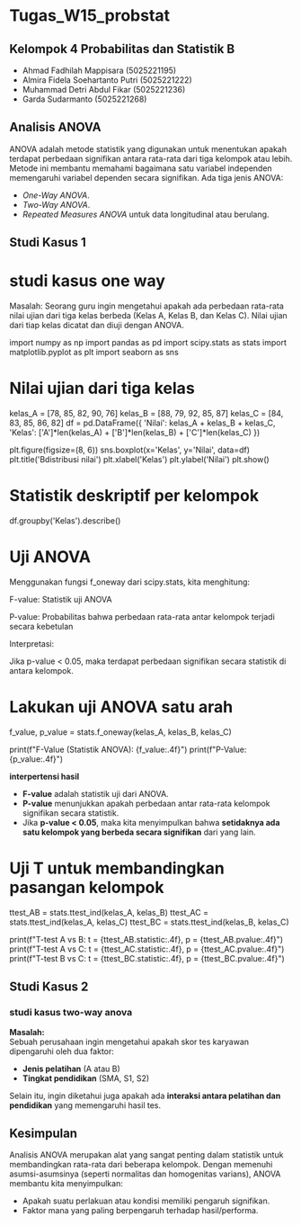 # Tugas_W15_probstat
## Kelompok 4 Probabilitas dan Statistik B
- Ahmad Fadhilah Mappisara (5025221195)
- Almira Fidela Soehartanto Putri (5025221222)
- Muhammad Detri Abdul Fikar (5025221236)
- Garda Sudarmanto (5025221268)
## Analisis ANOVA
ANOVA adalah metode statistik yang digunakan untuk menentukan apakah terdapat perbedaan signifikan antara rata-rata dari tiga kelompok atau lebih. Metode ini membantu memahami bagaimana satu variabel independen memengaruhi variabel dependen secara signifikan. Ada tiga jenis ANOVA:
- _One-Way ANOVA_.
- _Two-Way ANOVA_.
- _Repeated Measures ANOVA_ untuk data longitudinal atau berulang.
## Studi Kasus 1
# **studi kasus one way**

Masalah: Seorang guru ingin mengetahui apakah ada perbedaan rata-rata nilai 
ujian dari tiga kelas berbeda (Kelas A, Kelas B, dan Kelas C). Nilai ujian dari 
tiap kelas dicatat dan diuji dengan ANOVA.


import numpy as np
import pandas as pd
import scipy.stats as stats
import matplotlib.pyplot as plt
import seaborn as sns

# Nilai ujian dari tiga kelas
kelas_A = [78, 85, 82, 90, 76]
kelas_B = [88, 79, 92, 85, 87]
kelas_C = [84, 83, 85, 86, 82]
df = pd.DataFrame({
    'Nilai': kelas_A + kelas_B + kelas_C,
    'Kelas': ['A']*len(kelas_A) + ['B']*len(kelas_B) + ['C']*len(kelas_C)
})


plt.figure(figsize=(8, 6))
sns.boxplot(x='Kelas', y='Nilai', data=df)
plt.title('Bdistribusi nilai')
plt.xlabel('Kelas')
plt.ylabel('Nilai')
plt.show()


# Statistik deskriptif per kelompok
df.groupby('Kelas').describe()

# **Uji ANOVA**

Menggunakan fungsi f_oneway dari scipy.stats, kita menghitung:

F-value: Statistik uji ANOVA

P-value: Probabilitas bahwa perbedaan rata-rata antar kelompok terjadi secara kebetulan

Interpretasi:

Jika p-value < 0.05, maka terdapat perbedaan signifikan secara statistik di antara kelompok.

# Lakukan uji ANOVA satu arah
f_value, p_value = stats.f_oneway(kelas_A, kelas_B, kelas_C)

print(f"F-Value (Statistik ANOVA): {f_value:.4f}")
print(f"P-Value: {p_value:.4f}")

**interpertensi hasil**
- **F-value** adalah statistik uji dari ANOVA.
- **P-value** menunjukkan apakah perbedaan antar rata-rata kelompok signifikan secara statistik.
- Jika **p-value < 0.05**, maka kita menyimpulkan bahwa **setidaknya ada satu kelompok yang berbeda secara signifikan** dari yang lain.


# Uji T untuk membandingkan pasangan kelompok
ttest_AB = stats.ttest_ind(kelas_A, kelas_B)
ttest_AC = stats.ttest_ind(kelas_A, kelas_C)
ttest_BC = stats.ttest_ind(kelas_B, kelas_C)

print(f"T-test A vs B: t = {ttest_AB.statistic:.4f}, p = {ttest_AB.pvalue:.4f}")
print(f"T-test A vs C: t = {ttest_AC.statistic:.4f}, p = {ttest_AC.pvalue:.4f}")
print(f"T-test B vs C: t = {ttest_BC.statistic:.4f}, p = {ttest_BC.pvalue:.4f}")

## Studi Kasus 2
### **studi kasus two-way anova**

**Masalah:**  
Sebuah perusahaan ingin mengetahui apakah skor tes karyawan dipengaruhi oleh dua faktor:
- **Jenis pelatihan** (A atau B)
- **Tingkat pendidikan** (SMA, S1, S2)

Selain itu, ingin diketahui juga apakah ada **interaksi antara pelatihan dan pendidikan** yang memengaruhi hasil tes.

## Kesimpulan
Analisis ANOVA merupakan alat yang sangat penting dalam statistik untuk membandingkan rata-rata dari beberapa kelompok. Dengan memenuhi asumsi-asumsinya (seperti normalitas dan homogenitas varians), ANOVA membantu kita menyimpulkan:
- Apakah suatu perlakuan atau kondisi memiliki pengaruh signifikan.
- Faktor mana yang paling berpengaruh terhadap hasil/performa.


